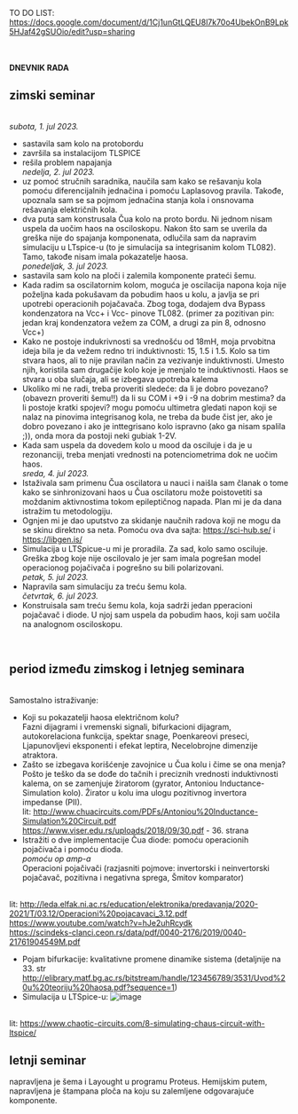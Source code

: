TO DO LIST: https://docs.google.com/document/d/1Cj1unGtLQEU8l7k70o4UbekOnB9Lpk5HJaf42gSUOio/edit?usp=sharing

<br><br>**DNEVNIK RADA**
## zimski seminar
<br>_subota, 1. jul 2023._
- sastavila sam kolo na protobordu
- završila sa instalacijom TLSPICE
- rešila problem napajanja
<br>_nedelja, 2. jul 2023._
- uz pomoć stručnih saradnika, naučila sam kako se rešavanju kola pomoću diferencijalnih jednačina i pomoću Laplasovog pravila. Takođe, upoznala sam se sa pojmom jednačina stanja kola i onsnovama rešavanja električnih kola. 
- dva puta sam konstrusala Čua kolo na proto bordu. Ni jednom nisam uspela da uočim haos na osciloskopu. Nakon što sam se uverila da greška nije do spajanja komponenata, odlučila sam da napravim simulaciju u LTspice-u (to je simulacija sa integrisanim kolom TL082). Tamo, takođe nisam imala pokazatelje haosa. 
<br>_ponedeljak, 3. jul 2023._
- sastavila sam kolo na ploči i zalemila komponente prateći šemu.
- Kada radim sa oscilatornim kolom, moguća je oscilacija napona koja nije poželjna kada pokušavam da pobudim haos u kolu, a javlja se pri upotrebi operacionih pojačavača. Zbog toga, dodajem dva Bypass kondenzatora na Vcc+ i  Vcc- pinove TL082. (primer za pozitivan pin: jedan kraj kondenzatora vežem za COM, a drugi za pin 8, odnosno Vcc+)
- Kako ne postoje indukrivnosti sa vrednošću od 18mH, moja prvobitna ideja bila je da vežem redno tri induktivnosti: 15, 1.5 i 1.5. Kolo sa tim stvara haos, ali to nije pravilan način za vezivanje induktivnosti. Umesto njih, koristila sam drugačije kolo koje je menjalo te induktivnosti. Haos se stvara u oba slučaja, ali se izbegava upotreba kalema 
- Ukoliko mi ne radi, treba proveriti sledeće: da li je dobro povezano? (obavezn proveriti šemu!!) da li su COM i +9 i -9 na dobrim mestima? da li postoje kratki spojevi? mogu pomoću ultimetra gledati napon koji se nalaz na pinovima integrisanog kola, ne treba da bude čist jer, ako je dobro povezano i ako je inttegrisano kolo ispravno (ako ga nisam spalila ;)), onda mora da postoji neki gubiak 1-2V.
- Kada sam uspela da dovedem kolo u mood da osciluje i da je u rezonanciji, treba menjati vrednosti na potenciometrima dok ne uočim haos.
<br>_sreda, 4. jul 2023._
- Istaživala sam primenu Čua oscilatora u nauci i naišla sam članak o tome kako se sinhronizovani haos u Čua oscilatoru može poistovetiti sa moždanim aktivnostima tokom epileptičnog napada. Plan mi je da dana istražim tu metodologiju.
- Ognjen mi je dao uputstvo za skidanje naučnih radova koji ne mogu da se skinu direktno sa neta. Pomoću ova dva sajta: https://sci-hub.se/ i https://libgen.is/
- Simulacija u LTSpicue-u mi je proradila. Za sad, kolo samo osciluje. Greška zbog koje nije oscilovalo je jer sam imala pogrešan model operacionog pojačivača i pogrešno su bili polarizovani.
<br>_petak, 5. jul 2023._
- Napravila sam simulaciju za treću šemu kola. 
<br>_četvrtak, 6. jul 2023._
- Konstruisala sam treću šemu kola, koja sadrži jedan pperacioni pojačavač i diode. U njoj sam uspela da pobudim haos, koji sam uočila na analognom osciloskopu.
<br>

## period između zimskog i letnjeg seminara

<br>Samostalno istraživanje: 
- Koji su pokazatelji haosa električnom kolu?
<br> Fazni dijagrami i vremenski signali, bifurkacioni dijagram, autokorelaciona funkcija, spektar snage, Poenkareovi preseci, Ljapunovljevi eksponenti i efekat leptira, Necelobrojne dimenzije atraktora.
- Zašto se izbegava korišćenje zavojnice u Čua kolu i čime se ona menja? 
<br>Pošto je teško da se dođe do tačnih i preciznih vrednosti induktivnosti kalema, on se zamenjuje žiratorom (gyrator, Antoniou Inductance-Simulation kolo). Žirator u kolu ima ulogu pozitivnog invertora impedanse (PII). 
<br> lit: http://www.chuacircuits.com/PDFs/Antoniou%20Inductance-Simulation%20Circuit.pdf
<br> https://www.viser.edu.rs/uploads/2018/09/30.pdf - 36. strana
- Istražiti o dve implementacije Čua diode: pomoću operacionih pojačivača i pomoću dioda. 
<br> *pomoću op amp-a*
<br> Operacioni pojačivači (razjasniti pojmove: invertorski i neinvertorski pojačavač, pozitivna i negativna sprega, Šmitov komparator)

<br> lit: http://leda.elfak.ni.ac.rs/education/elektronika/predavanja/2020-2021/T/03.12/Operacioni%20pojacavaci_3.12.pdf
<br> https://www.youtube.com/watch?v=hJe2uhRcydk
<br> https://scindeks-clanci.ceon.rs/data/pdf/0040-2176/2019/0040-21761904549M.pdf

- Pojam bifurkacije: kvalitativne promene dinamike sistema (detaljnije na 33. str http://elibrary.matf.bg.ac.rs/bitstream/handle/123456789/3531/Uvod%20u%20teoriju%20haosa.pdf?sequence=1)
- Simulacija u LTSpice-u: 
![image](https://github.com/jovanajanjatovic/Haos-u-Cua-oscilatoru/assets/112614758/9280739d-9510-4c59-ac32-1953819501d8)


<br> lit: https://www.chaotic-circuits.com/8-simulating-chaus-circuit-with-ltspice/

## letnji seminar 
 napravljena je šema i Layought u programu Proteus. Hemijskim putem, napravljena je štampana ploča na koju su zalemljene odgovarajuće komponente.
